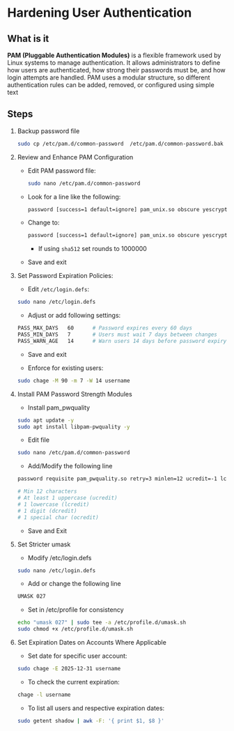 # Hardening User Authentication 

## What is it

**PAM (Pluggable Authentication Modules)** is a flexible framework used by Linux systems to manage authentication. It allows administrators to define how users are authenticated, how strong their passwords must be, and how login attempts are handled. PAM uses a modular structure, so different authentication rules can be added, removed, or configured using simple text


## Steps 

1. Backup password file 

    ```bash 
    sudo cp /etc/pam.d/common-password  /etc/pam.d/common-password.bak 

2. Review and Enhance PAM Configuration 

    - Edit PAM password file: 
        ```bash 
        sudo nano /etc/pam.d/common-password
        ```
    
    - Look for a line like the following: 
        ```bash 
        password [success=1 default=ignore] pam_unix.so obscure yescrypt
        ```
    
    - Change to: 
        ```bash 
        password [success=1 default=ignore] pam_unix.so obscure yescrypt rounds=65536
        ```

        - If using `sha512` set rounds to 1000000
    
    - Save and exit 

3. Set Password Expiration Policies:

    - Edit `/etc/login.defs`:
    ```bash 
    sudo nano /etc/login.defs
    ```

    - Adjust or add following settings:
    ```bash 
    PASS_MAX_DAYS   60      # Password expires every 60 days
    PASS_MIN_DAYS   7       # Users must wait 7 days between changes
    PASS_WARN_AGE   14      # Warn users 14 days before password expiry
    ```

    - Save and exit 

    - Enforce for existing users:
    ```bash 
    sudo chage -M 90 -m 7 -W 14 username
    ```

4. Install PAM Password Strength Modules

    - Install pam_pwquality
    ```bash 
    sudo apt update -y
    sudo apt install libpam-pwquality -y
    ```

    - Edit file 
    ```bash 
    sudo nano /etc/pam.d/common-password
    ```
    
    - Add/Modify the following line 
    ```bash 
    password requisite pam_pwquality.so retry=3 minlen=12 ucredit=-1 lcredit=-1 dcredit=-1 ocredit=-1

    # Min 12 characters
    # At least 1 uppercase (ucredit)
    # 1 lowercase (lcredit)
    # 1 digit (dcredit)
    # 1 special char (ocredit)
    ```

    - Save and Exit

5. Set Stricter umask

    - Modify /etc/login.defs
    ```bash 
    sudo nano /etc/login.defs
    ```

    - Add or change the following line 
    ```bash 
    UMASK 027
    ```

    - Set in /etc/profile for consistency 
    ```bash 
    echo "umask 027" | sudo tee -a /etc/profile.d/umask.sh
    sudo chmod +x /etc/profile.d/umask.sh
    ```

6. Set Expiration Dates on Accounts Where Applicable 

    - Set date for specific user account:
    ```bash 
    sudo chage -E 2025-12-31 username
    ```

    - To check the current expiration:
    ```bash 
    chage -l username
    ```

    - To list all users and respective expiration dates:
    ```bash 
    sudo getent shadow | awk -F: '{ print $1, $8 }'
    ```

